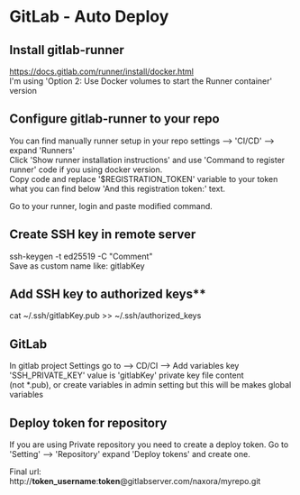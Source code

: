 # GitLab - Auto Deploy

## Install gitlab-runner
https://docs.gitlab.com/runner/install/docker.html <br>
I'm using 'Option 2: Use Docker volumes to start the Runner container' version

## Configure gitlab-runner to your repo
You can find manually runner setup in your repo settings --> 'CI/CD' --> expand 'Runners' <br>
Click 'Show runner installation instructions' and use 'Command to register runner' code if you using docker version.<br>
Copy code and replace '$REGISTRATION_TOKEN' variable to your token what you can find below 'And this registration token:' text.

Go to your runner, login and paste modified command.

## Create SSH key in remote server
ssh-keygen -t ed25519 -C "Comment" <br>
Save as custom name like: gitlabKey

## Add SSH key to authorized keys** <br>
cat ~/.ssh/gitlabKey.pub >> ~/.ssh/authorized_keys

## GitLab
In gitlab project Settings go to
--> CD/CI
--> Add variables key 'SSH_PRIVATE_KEY' value is 'gitlabKey' private key file content <br> (not *.pub), or create variables in admin setting but this will be makes global variables

## Deploy token for repository
If you are using Private repository you need to create a deploy token.
Go to 'Setting' --> 'Repository' expand 'Deploy tokens' and create one.

Final url: http://**token_username**:**token**@gitlabserver.com/naxora/myrepo.git
